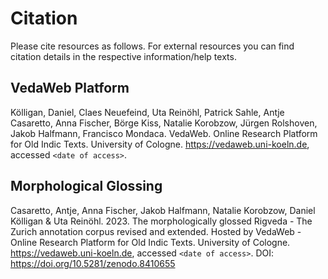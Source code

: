 # Citation

Please cite resources as follows.
For external resources you can find citation details in the respective information/help texts.

## VedaWeb Platform
Kölligan, Daniel, Claes Neuefeind, Uta Reinöhl, Patrick Sahle,
Antje Casaretto, Anna Fischer, Börge Kiss, Natalie Korobzow,
Jürgen Rolshoven, Jakob Halfmann, Francisco Mondaca. VedaWeb.
Online Research Platform for Old Indic Texts.
University of Cologne. https://vedaweb.uni-koeln.de, accessed `<date of access>`.

## Morphological Glossing
Casaretto, Antje, Anna Fischer, Jakob Halfmann, Natalie Korobzow, Daniel Kölligan & Uta Reinöhl. 2023.
The morphologically glossed Rigveda - The Zurich annotation
corpus revised and extended. Hosted by VedaWeb - Online Research Platform for Old Indic Texts.
University of Cologne. https://vedaweb.uni-koeln.de, accessed `<date of access>`.
DOI: https://doi.org/10.5281/zenodo.8410655

